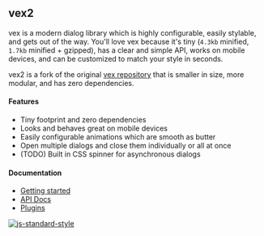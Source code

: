 ## vex2

vex is a modern dialog library which is highly configurable, easily stylable, and gets out of the way. You'll love vex because it's tiny (`4.3kb` minified, `1.7kb` minified + gzipped), has a clear and simple API, works on mobile devices, and can be customized to match your style in seconds.

vex2 is a fork of the original [vex repository](https://github.com/HubSpot/vex) that is smaller in size, more modular, and has zero dependencies.

#### Features
- Tiny footprint and zero dependencies
- Looks and behaves great on mobile devices
- Easily configurable animations which are smooth as butter
- Open multiple dialogs and close them individually or all at once
- (TODO) Built in CSS spinner for asynchronous dialogs

#### Documentation
- [Getting started](/OVERVIEW.md)
- [API Docs](/docs/intro.md)
- [Plugins](/PLUGINS.md)

[![js-standard-style](https://cdn.rawgit.com/feross/standard/master/badge.svg)](https://github.com/feross/standard)
